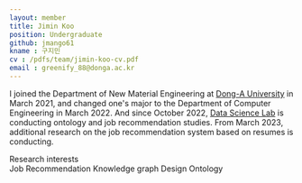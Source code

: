 ```yaml
---
layout: member
title: Jimin Koo
position: Undergraduate
github: jmango61
kname : 구지민
cv : /pdfs/team/jimin-koo-cv.pdf
email : greenify_88@donga.ac.kr
---
```


I joined the Department of New Material Engineering at [Dong-A University](https://english.donga.ac.kr/sites/english/index.do) in March 2021, and changed one's major to the Department of Computer Engineering in March 2022. And since October 2022, [Data Science Lab](https://www.datasciencelabs.org/) is conducting ontology and job recommendation studies. From March 2023, additional research on the job recommendation system based on resumes is conducting.

<div class="head">Research interests</div>
<span class="badge badge-info">Job Recommendation</span> <span class="badge badge-danger">Knowledge graph Design</span> <span class="badge badge-danger">Ontology</span>
